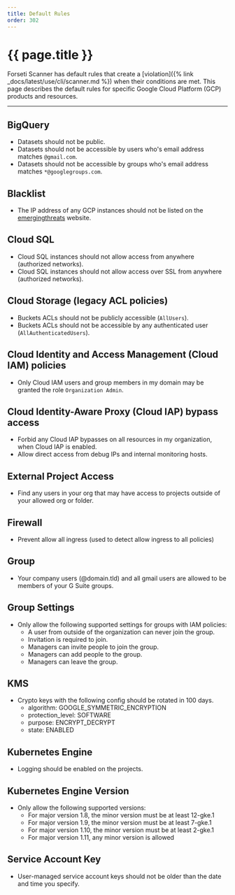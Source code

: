 ```yaml
---
title: Default Rules
order: 302
---
```


# {{ page.title }}

Forseti Scanner has default rules that create a
[violation]({% link _docs/latest/use/cli/scanner.md %}) when their conditions are met.
This page describes the default rules for specific Google Cloud Platform (GCP) products and
resources.

---
  
## BigQuery
  * Datasets should not be public.
  * Datasets should not be accessible by users who's email address matches `@gmail.com`.
  * Datasets should not be accessible by groups who's email address matches `*@googlegroups.com`.

## Blacklist
  * The IP address of any GCP instances should not be listed on
  the [emergingthreats](https://rules.emergingthreats.net/fwrules/emerging-Block-IPs.txt) website.

## Cloud SQL
  * Cloud SQL instances should not allow access from anywhere (authorized networks).
  * Cloud SQL instances should not allow access over SSL from anywhere (authorized networks).
  
## Cloud Storage (legacy ACL policies)
  * Buckets ACLs should not be publicly accessible (`AllUsers`).
  * Buckets ACLs should not be accessible by any authenticated user (`AllAuthenticatedUsers`).

## Cloud Identity and Access Management (Cloud IAM) policies
  * Only Cloud IAM users and group members in my domain may be granted the role `Organization Admin`.

## Cloud Identity-Aware Proxy (Cloud IAP) bypass access
  * Forbid any Cloud IAP bypasses on all resources in my organization, when Cloud IAP is enabled.
  * Allow direct access from debug IPs and internal monitoring hosts.
  
## External Project Access
  * Find any users in your org that may have access to projects outside of your allowed org or folder.
  
## Firewall
  * Prevent allow all ingress (used to detect allow ingress to all policies)
  
## Group
  * Your company users (@domain.tld) and all gmail users are allowed to be members of your G Suite
  groups.
  
## Group Settings
  * Only allow the following supported settings for groups with IAM policies:
    * A user from outside of the organization can never join the group.
    * Invitation is required to join.
    * Managers can invite people to join the group.
    * Managers can add people to the group.
    * Managers can leave the group.
  
## KMS
  * Crypto keys with the following config should be rotated in 100 days.
    * algorithm: GOOGLE_SYMMETRIC_ENCRYPTION
    * protection_level: SOFTWARE
    * purpose: ENCRYPT_DECRYPT
    * state: ENABLED
    
## Kubernetes Engine
  * Logging should be enabled on the projects.
    
## Kubernetes Engine Version
  * Only allow the following supported versions:
    * For major version 1.8, the minor version must be at least 12-gke.1
    * For major version 1.9, the minor version must be at least 7-gke.1
    * For major version 1.10, the minor version must be at least 2-gke.1
    * For major version 1.11, any minor version is allowed

## Service Account Key
  * User-managed service account keys should not be older than the date and time you specify.
